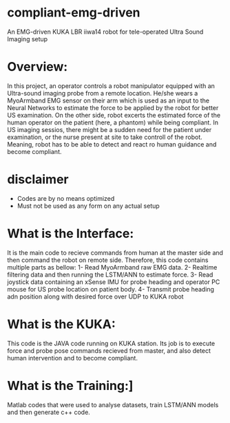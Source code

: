 # compliant-emg-driven
An EMG-driven KUKA LBR iiwa14 robot for tele-operated Ultra Sound Imaging setup
# Overview:
In this project, an operator controls a robot manipulator equipped with an Ultra-sound imaging probe from a remote location.
He/she wears a MyoArmband EMG sensor on their arm which is used as an input to the Neural Networks to estimate the force to be applied by the robot for better US examination. 
On the other side, robot excerts the estimated force of the human operator on the patient (here, a phantom) while being compliant. In US imaging sessios, there might be a sudden need for the patient under examination, or the nurse present at site to take controll of the robot. Meaning, robot has to be able to detect and react ro human guidance and become compliant.

# disclaimer
* Codes are by no means optimized
* Must not be used as any form on any actual setup

# What is the Interface:
It is the main code to recieve commands from human at the master side and then command the robot on remote side. Therefore, this code contains multiple parts as bellow:
1- Read MyoArmband raw EMG data.
2- Realtime filtering data and then running the LSTM/ANN to estimate force.
3- Read joystick data containing an xSense IMU for probe heading and operator PC mouse for US probe location on patient body.
4- Transmit probe heading adn position along with desired force over UDP to KUKA robot

# What is the KUKA:
This code is the JAVA code running on KUKA station. Its job is to execute force and probe pose commands recieved from master, and also detect human intervention and to become compliant. 

# What is the Training:]
Matlab codes that were used to analyse datasets, train LSTM/ANN models and then generate c++ code.



